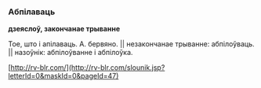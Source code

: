 ### Абпілаваць
**дзеяслоў, закончанае трыванне**

Тое, што і апілаваць. А. бервяно. || незакончанае трыванне: абпілоўваць. || назоўнік: абпілоўванне і абпілоўка.

<a rel="author">[http://rv-blr.com/](http://rv-blr.com/slounik.jsp?letterId=0&maskId=0&pageId=47)</a>
